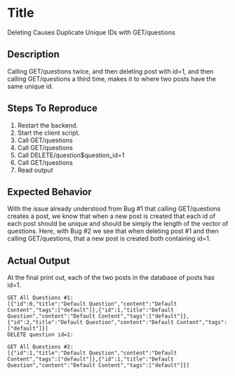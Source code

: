 # Title

Deleting Causes Duplicate Unique IDs with GET/questions

## Description

Calling GET/questions twice, and then deleting post with
id=1, and then calling GET/questions a third time,
makes it to where two posts have the same unique id.

## Steps To Reproduce

1. Restart the backend.
2. Start the client script.
3. Call GET/questions
4. Call GET/questions
5. Call DELETE/question$question_id=1
6. Call GET/questions
7. Read output

## Expected Behavior

With the issue already understood from Bug #1 that calling
GET/questions creates a post, we know that when a new 
post is created that each id of each post should be unique
and should be simply the length of the vector of questions.
Here, with Bug #2 we see that when deleting post #1 and
then calling GET/questions, that a new post is created
both containing id=1.

## Actual Output

At the final print out, each of the two posts in the 
database of posts has id=1.

```
GET All Questions #1: 
[{"id":0,"title":"Default Question","content":"Default Content","tags":["default"]},{"id":1,"title":"Default Question","content":"Default Content","tags":["default"]},{"id":2,"title":"Default Question","content":"Default Content","tags":["default"]}]
DELETE question id=1: 

GET All Questions #2: 
[{"id":1,"title":"Default Question","content":"Default Content","tags":["default"]},{"id":1,"title":"Default Question","content":"Default Content","tags":["default"]}]
```